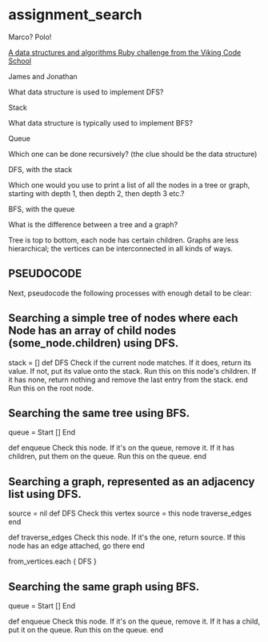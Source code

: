 # assignment_search
Marco?  Polo!

[A data structures and algorithms Ruby challenge from the Viking Code School](http://www.vikingcodeschool.com)

James and Jonathan

What data structure is used to implement DFS?

Stack

What data structure is typically used to implement BFS?

Queue

Which one can be done recursively? (the clue should be the data structure)

DFS, with the stack

Which one would you use to print a list of all the nodes in a tree or graph, starting with depth 1, then depth 2, then depth 3 etc.?

BFS, with the queue

What is the difference between a tree and a graph?

Tree is top to bottom, each node has certain children. Graphs are less hierarchical; the vertices can be interconnected in all kinds of ways.


PSEUDOCODE
----
Next, pseudocode the following processes with enough detail to be clear:

## Searching a simple tree of nodes where each Node has an array of child nodes (some_node.children) using DFS.

stack = []
def DFS
  Check if the current node matches. If it does, return its value.
  If not, put its value onto the stack.
  Run this on this node's children. If it has none, return nothing and remove the last entry from the stack.
end
Run this on the root node.

## Searching the same tree using BFS.

queue = Start [] End

def enqueue
  Check this node. If it's on the queue, remove it.
  If it has children, put them on the queue.
  Run this on the queue.
end

## Searching a graph, represented as an adjacency list using DFS.

source = nil
def DFS
  Check this vertex
  source = this node
  traverse_edges
end

def traverse_edges
  Check this node. If it's the one, return source.
  If this node has an edge attached, go there
end

from_vertices.each { DFS }

## Searching the same graph using BFS.

queue = Start [] End

def enqueue
  Check this node. If it's on the queue, remove it.
  If it has a child, put it on the queue.
  Run this on the queue.
end
